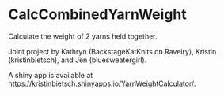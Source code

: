 # CalcCombinedYarnWeight
Calculate the weight of 2 yarns held together.

Joint project by Kathryn (BackstageKatKnits on Ravelry), Kristin (kristinbietsch), and Jen (bluesweatergirl).

A shiny app is available at https://kristinbietsch.shinyapps.io/YarnWeightCalculator/.
